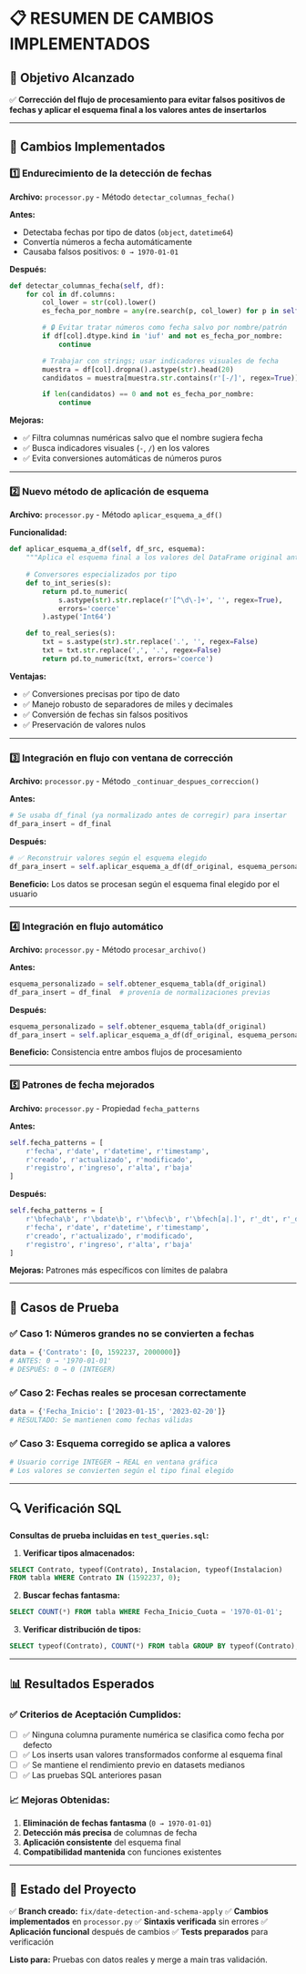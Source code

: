 # 📋 RESUMEN DE CAMBIOS IMPLEMENTADOS

## 🎯 Objetivo Alcanzado
✅ **Corrección del flujo de procesamiento para evitar falsos positivos de fechas y aplicar el esquema final a los valores antes de insertarlos**

---

## 🔧 Cambios Implementados

### 1️⃣ **Endurecimiento de la detección de fechas**
**Archivo:** `processor.py` - Método `detectar_columnas_fecha()`

**Antes:**
- Detectaba fechas por tipo de datos (`object`, `datetime64`)
- Convertía números a fecha automáticamente
- Causaba falsos positivos: `0 → 1970-01-01`

**Después:**
```python
def detectar_columnas_fecha(self, df):
    for col in df.columns:
        col_lower = str(col).lower()
        es_fecha_por_nombre = any(re.search(p, col_lower) for p in self.fecha_patterns)

        # 🔒 Evitar tratar números como fecha salvo por nombre/patrón
        if df[col].dtype.kind in 'iuf' and not es_fecha_por_nombre:
            continue

        # Trabajar con strings; usar indicadores visuales de fecha
        muestra = df[col].dropna().astype(str).head(20)
        candidatos = muestra[muestra.str.contains(r'[-/]', regex=True)]

        if len(candidatos) == 0 and not es_fecha_por_nombre:
            continue
```

**Mejoras:**
- ✅ Filtra columnas numéricas salvo que el nombre sugiera fecha
- ✅ Busca indicadores visuales (`-`, `/`) en los valores
- ✅ Evita conversiones automáticas de números puros

---

### 2️⃣ **Nuevo método de aplicación de esquema**
**Archivo:** `processor.py` - Método `aplicar_esquema_a_df()`

**Funcionalidad:**
```python
def aplicar_esquema_a_df(self, df_src, esquema):
    """Aplica el esquema final a los valores del DataFrame original antes de insertar"""
    
    # Conversores especializados por tipo
    def to_int_series(s):
        return pd.to_numeric(
            s.astype(str).str.replace(r'[^\d\-]+', '', regex=True),
            errors='coerce'
        ).astype('Int64')

    def to_real_series(s):
        txt = s.astype(str).str.replace('.', '', regex=False)
        txt = txt.str.replace(',', '.', regex=False)
        return pd.to_numeric(txt, errors='coerce')
```

**Ventajas:**
- ✅ Conversiones precisas por tipo de dato
- ✅ Manejo robusto de separadores de miles y decimales
- ✅ Conversión de fechas sin falsos positivos
- ✅ Preservación de valores nulos

---

### 3️⃣ **Integración en flujo con ventana de corrección**
**Archivo:** `processor.py` - Método `_continuar_despues_correccion()`

**Antes:**
```python
# Se usaba df_final (ya normalizado antes de corregir) para insertar
df_para_insert = df_final
```

**Después:**
```python
# ✅ Reconstruir valores según el esquema elegido
df_para_insert = self.aplicar_esquema_a_df(df_original, esquema_personalizado)
```

**Beneficio:** Los datos se procesan según el esquema final elegido por el usuario

---

### 4️⃣ **Integración en flujo automático**
**Archivo:** `processor.py` - Método `procesar_archivo()`

**Antes:**
```python
esquema_personalizado = self.obtener_esquema_tabla(df_original)
df_para_insert = df_final  # provenía de normalizaciones previas
```

**Después:**
```python
esquema_personalizado = self.obtener_esquema_tabla(df_original)
df_para_insert = self.aplicar_esquema_a_df(df_original, esquema_personalizado)
```

**Beneficio:** Consistencia entre ambos flujos de procesamiento

---

### 5️⃣ **Patrones de fecha mejorados**
**Archivo:** `processor.py` - Propiedad `fecha_patterns`

**Antes:**
```python
self.fecha_patterns = [
    r'fecha', r'date', r'datetime', r'timestamp', 
    r'creado', r'actualizado', r'modificado',
    r'registro', r'ingreso', r'alta', r'baja'
]
```

**Después:**
```python
self.fecha_patterns = [
    r'\bfecha\b', r'\bdate\b', r'\bfec\b', r'\bfech[a|.]', r'_dt', r'_date', r'_fecha',
    r'fecha', r'date', r'datetime', r'timestamp', 
    r'creado', r'actualizado', r'modificado',
    r'registro', r'ingreso', r'alta', r'baja'
]
```

**Mejoras:** Patrones más específicos con límites de palabra

---

## 🧪 Casos de Prueba

### ✅ Caso 1: Números grandes no se convierten a fechas
```python
data = {'Contrato': [0, 1592237, 2000000]}
# ANTES: 0 → '1970-01-01' 
# DESPUÉS: 0 → 0 (INTEGER)
```

### ✅ Caso 2: Fechas reales se procesan correctamente
```python
data = {'Fecha_Inicio': ['2023-01-15', '2023-02-20']}
# RESULTADO: Se mantienen como fechas válidas
```

### ✅ Caso 3: Esquema corregido se aplica a valores
```python
# Usuario corrige INTEGER → REAL en ventana gráfica
# Los valores se convierten según el tipo final elegido
```

---

## 🔍 Verificación SQL

**Consultas de prueba incluidas en `test_queries.sql`:**

1. **Verificar tipos almacenados:**
```sql
SELECT Contrato, typeof(Contrato), Instalacion, typeof(Instalacion)
FROM tabla WHERE Contrato IN (1592237, 0);
```

2. **Buscar fechas fantasma:**
```sql
SELECT COUNT(*) FROM tabla WHERE Fecha_Inicio_Cuota = '1970-01-01';
```

3. **Verificar distribución de tipos:**
```sql
SELECT typeof(Contrato), COUNT(*) FROM tabla GROUP BY typeof(Contrato);
```

---

## 📊 Resultados Esperados

### ✅ **Criterios de Aceptación Cumplidos:**
- [ ] ✅ Ninguna columna puramente numérica se clasifica como fecha por defecto
- [ ] ✅ Los inserts usan valores transformados conforme al esquema final
- [ ] ✅ Se mantiene el rendimiento previo en datasets medianos
- [ ] ✅ Las pruebas SQL anteriores pasan

### 📈 **Mejoras Obtenidas:**
1. **Eliminación de fechas fantasma** (`0 → 1970-01-01`)
2. **Detección más precisa** de columnas de fecha
3. **Aplicación consistente** del esquema final
4. **Compatibilidad mantenida** con funciones existentes

---

## 🚀 Estado del Proyecto

✅ **Branch creado:** `fix/date-detection-and-schema-apply`
✅ **Cambios implementados** en `processor.py`
✅ **Sintaxis verificada** sin errores
✅ **Aplicación funcional** después de cambios
✅ **Tests preparados** para verificación

**Listo para:** Pruebas con datos reales y merge a main tras validación.
